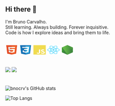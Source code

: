 ## Hi there 👋

I'm Bruno Carvalho.  
Still learning. Always building. Forever inquisitive.  
Code is how I explore ideas and bring them to life.
<div style="display: inline_block"><br>
  <img align="center" alt="HTML" height="30" width="40" src="https://raw.githubusercontent.com/devicons/devicon/master/icons/html5/html5-original.svg" />
  <img align="center" alt="CSS" height="30" width="40" src="https://raw.githubusercontent.com/devicons/devicon/master/icons/css3/css3-original.svg" />
  <img align="center" alt="Js" height="30" width="40" src="https://raw.githubusercontent.com/devicons/devicon/master/icons/javascript/javascript-plain.svg" />
  <img align="center" alt="-React" height="30" width="40" src="https://raw.githubusercontent.com/devicons/devicon/master/icons/react/react-original.svg" />
  <img align="center" alt="Node" height="30" width="40" src="https://raw.githubusercontent.com/devicons/devicon/master/icons/nodejs/nodejs-original.svg" />
</div>

#



<div>
  <a href="https://www.linkedin.com/in/bnocrv/"><img src="https://img.shields.io/badge/-LinkedIn-%230077B5?style=for-the-badge&logo=linkedin&logoColor=white" target="_blank"></a>
  <a href="mailto:bnocrv@proton.me"><img src="https://img.shields.io/badge/-Proton-8B89CC?style=for-the-badge&logo=protonmail&logoColor=white"></a>
</div>


#


![bnocrv's GitHub stats](https://github-readme-stats.vercel.app/api?username=bnocrv&show_icons=true&theme=radical) 



![Top Langs](https://github-readme-stats.vercel.app/api/top-langs/?username=bnocrv&layout=compact&theme=dark)
